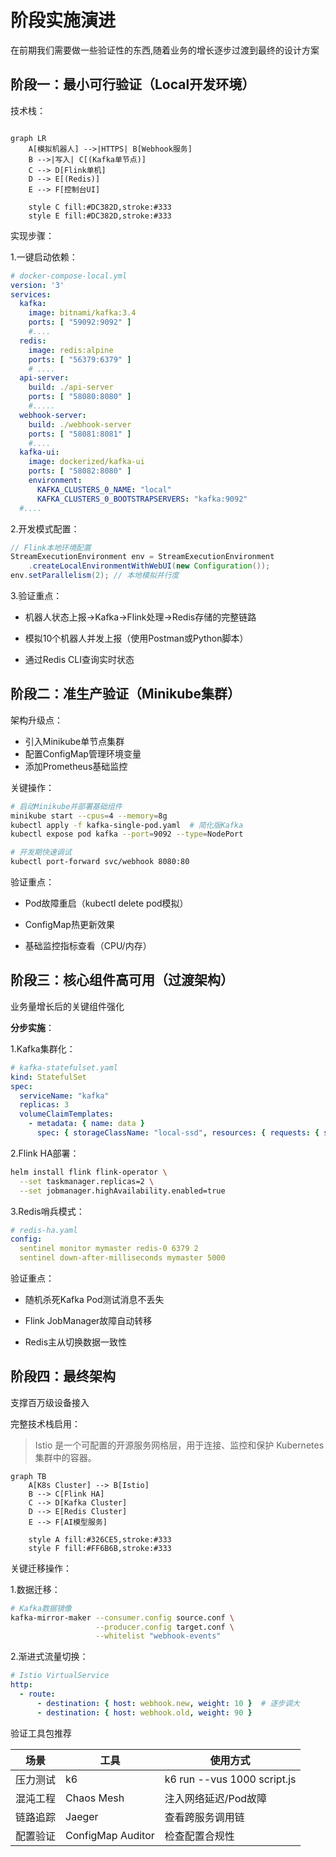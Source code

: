 # 阶段实施演进

在前期我们需要做一些验证性的东西,随着业务的增长逐步过渡到最终的设计方案

## 阶段一：最小可行验证（Local开发环境）

技术栈：

```mermaid

graph LR
    A[模拟机器人] -->|HTTPS| B[Webhook服务]
    B -->|写入| C[(Kafka单节点)]
    C --> D[Flink单机]
    D --> E[(Redis)]
    E --> F[控制台UI]
    
    style C fill:#DC382D,stroke:#333
    style E fill:#DC382D,stroke:#333
```

实现步骤：

1.一键启动依赖：

```yaml
# docker-compose-local.yml
version: '3'
services:
  kafka:
    image: bitnami/kafka:3.4
    ports: [ "59092:9092" ]
    #....
  redis:
    image: redis:alpine
    ports: [ "56379:6379" ]
    # ....
  api-server:
    build: ./api-server
    ports: [ "58080:8080" ]
    #.....
  webhook-server:
    build: ./webhook-server
    ports: [ "58081:8081" ]
    #....
  kafka-ui: 
    image: dockerized/kafka-ui
    ports: [ "58082:8080" ]
    environment:
      KAFKA_CLUSTERS_0_NAME: "local"
      KAFKA_CLUSTERS_0_BOOTSTRAPSERVERS: "kafka:9092"
  #....
```

2.开发模式配置：

```java 
// Flink本地环境配置
StreamExecutionEnvironment env = StreamExecutionEnvironment
    .createLocalEnvironmentWithWebUI(new Configuration());
env.setParallelism(2); // 本地模拟并行度
```

3.验证重点：

- 机器人状态上报→Kafka→Flink处理→Redis存储的完整链路

-  模拟10个机器人并发上报（使用Postman或Python脚本）

-  通过Redis CLI查询实时状态

## 阶段二：准生产验证（Minikube集群）

架构升级点：

- 引入Minikube单节点集群
- 配置ConfigMap管理环境变量
- 添加Prometheus基础监控

关键操作：

```bash 
# 启动Minikube并部署基础组件
minikube start --cpus=4 --memory=8g
kubectl apply -f kafka-single-pod.yaml  # 简化版Kafka
kubectl expose pod kafka --port=9092 --type=NodePort

# 开发期快速调试
kubectl port-forward svc/webhook 8080:80
```

验证重点：

- Pod故障重启（kubectl delete pod模拟）

- ConfigMap热更新效果

- 基础监控指标查看（CPU/内存）

## 阶段三：核心组件高可用（过渡架构）
业务量增长后的关键组件强化

**分步实施**：

1.Kafka集群化：

```yaml
# kafka-statefulset.yaml
kind: StatefulSet
spec:
  serviceName: "kafka"
  replicas: 3
  volumeClaimTemplates:
    - metadata: { name: data }
      spec: { storageClassName: "local-ssd", resources: { requests: { storage: 100Gi } } }
```

2.Flink HA部署：

```bash 
helm install flink flink-operator \
  --set taskmanager.replicas=2 \
  --set jobmanager.highAvailability.enabled=true
```

3.Redis哨兵模式：

``` yaml
# redis-ha.yaml
config:
  sentinel monitor mymaster redis-0 6379 2
  sentinel down-after-milliseconds mymaster 5000
```

验证重点：

- 随机杀死Kafka Pod测试消息不丢失

- Flink JobManager故障自动转移

- Redis主从切换数据一致性
## 阶段四：最终架构 

支撑百万级设备接入 

完整技术栈启用：
>Istio 是一个可配置的开源服务网格层，用于连接、监控和保护 Kubernetes 集群中的容器。
```mermaid
graph TB
    A[K8s Cluster] --> B[Istio]
    B --> C[Flink HA]
    C --> D[Kafka Cluster]
    D --> E[Redis Cluster]
    E --> F[AI模型服务]
    
    style A fill:#326CE5,stroke:#333
    style F fill:#FF6B6B,stroke:#333
```

关键迁移操作：

1.数据迁移：

```bash
# Kafka数据镜像
kafka-mirror-maker --consumer.config source.conf \
                   --producer.config target.conf \
                   --whitelist "webhook-events"
```

2.渐进式流量切换：

```yaml
# Istio VirtualService
http:
  - route:
      - destination: { host: webhook.new, weight: 10 }  # 逐步调大
      - destination: { host: webhook.old, weight: 90 }
```

验证工具包推荐

| 场景   | 工具                | 使用方式                        |
|------|-------------------|-----------------------------|
| 压力测试 | k6                | k6 run --vus 1000 script.js |
| 混沌工程 | Chaos Mesh        | 注入网络延迟/Pod故障                |
| 链路追踪 | Jaeger            | 查看跨服务调用链                    |
| 配置验证 | ConfigMap Auditor | 检查配置合规性                     |
